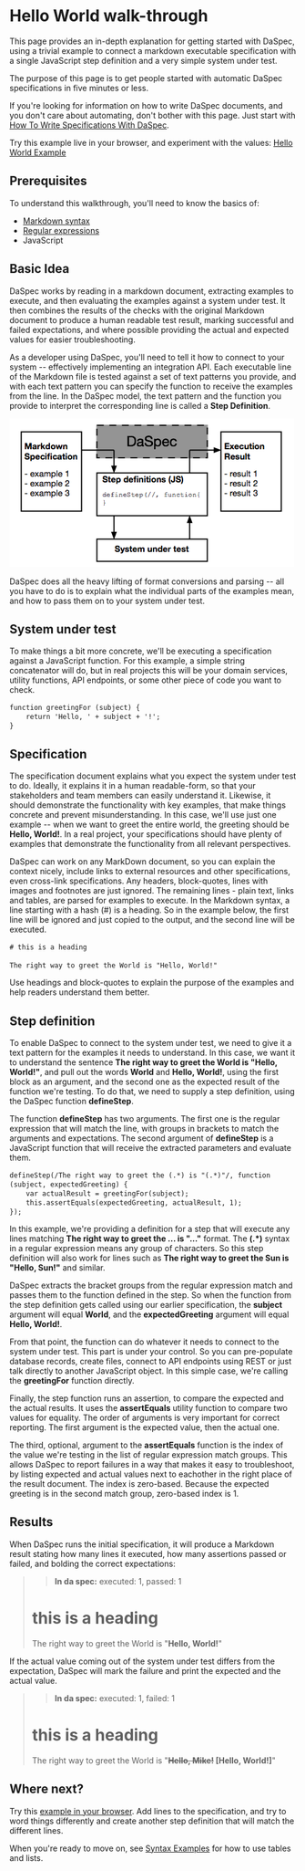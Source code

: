 # Hello World walk-through

This page provides an in-depth explanation for getting started with DaSpec, using a trivial example to connect a markdown executable specification with a single JavaScript step definition and a very simple system under test. 

The purpose of this page is to get people started with automatic DaSpec specifications in five minutes or less. 

If you're looking for information on how to write DaSpec documents, and you don't care about automating, don't bother with this page. Just start with [How To Write Specifications With DaSpec](how_to_write_specifications.md).

<div class="alert alert-block alert-success">
Try this example live in your browser, and experiment with the values: <a href="../examples/hello_world">Hello World Example</a>
</div>

## Prerequisites

To understand this walkthrough, you'll need to know the basics of:

* [Markdown syntax](https://github.com/adam-p/markdown-here/wiki/Markdown-Cheatsheet)
* [Regular expressions](https://developer.mozilla.org/en/docs/Web/JavaScript/Guide/Regular_Expressions)
* JavaScript

## Basic Idea

DaSpec works by reading in a markdown document, extracting examples to execute, and then evaluating the examples against a system under test. It then combines the results of the checks with the original Markdown document to produce a human readable test result, marking successful and failed expectations, and where possible providing the actual and expected values for easier troubleshooting. 

As a developer using DaSpec, you'll need to tell it how to connect to your system -- effectively implementing an integration API. Each executable line of the Markdown file is tested against a set of text patterns you provide, and with each text pattern you can specify the function to receive the examples from the line. In the DaSpec model, the text pattern and the function you provide to interpret the corresponding line is called a **Step Definition**.

![](images/daspec-flow.png)

DaSpec does all the heavy lifting of format conversions and parsing -- all you have to do is to explain what the individual parts of the examples mean, and how to pass them on to your system under test. 

## System under test

To make things a bit more concrete, we'll be executing a specification against a JavaScript function. For this example, a simple string concatenator will do, but in real projects this will be your domain services, utility functions, API endpoints, or some other piece of code you want to check. 

    function greetingFor (subject) {
	    return 'Hello, ' + subject + '!';
    }

## Specification

The specification document explains what you expect the system under test to do. Ideally, it explains it in a human readable-form, so that your stakeholders and team members can easily understand it. Likewise, it should demonstrate the functionality with key examples, that make things concrete and prevent misunderstanding. In this case, we'll use just one example -- when we want to greet the entire world, the greeting should be __Hello, World!__. In a real project, your specifications should have plenty of examples that demonstrate the functionality from all relevant perspectives.

DaSpec can work on any MarkDown document, so you can explain the context nicely, include links to external resources and other specifications, even cross-link specifications. Any headers, block-quotes, lines with images and footnotes are just ignored. The remaining lines - plain text, links and tables, are parsed for examples to execute. In the Markdown syntax, a line starting with a hash (#) is a heading. So in the example below, the first line will be ignored and just copied to the output, and the second line will be executed.


    # this is a heading 

    The right way to greet the World is "Hello, World!"

Use headings and block-quotes to explain the purpose of the examples and help readers understand them better.


## Step definition

To enable DaSpec to connect to the system under test, we need to give it a text pattern for the examples it needs to understand. In this case, we want it to understand the sentence __The right way to greet the World is "Hello, World!"__, and pull out the words __World__ and __Hello, World!__, using the first block as an argument, and the second one as the expected result of the function we're testing. To do that, we need to supply a step definition, using the DaSpec function __defineStep__. 

The function __defineStep__ has two arguments. The first one is the regular expression that will match the line, with groups in brackets to match the arguments and expectations. The second argument of __defineStep__ is a JavaScript function that will receive the extracted parameters and evaluate them.

    defineStep(/The right way to greet the (.*) is "(.*)"/, function (subject, expectedGreeting) {
    	var actualResult = greetingFor(subject);
    	this.assertEquals(expectedGreeting, actualResult, 1);
    });

In this example, we're providing a definition for a step that will execute any lines matching __The right way to greet the ... is "..."__ format. The __(.*)__ syntax in a regular expression means any group of characters. So this step definition will also work for lines such as __The right way to greet the Sun is "Hello, Sun!"__ and similar. 

DaSpec extracts the bracket groups from the regular expression match and passes them to the function defined in the step. So when the function from the step definition gets called using our earlier specification, the __subject__ argument will equal __World__, and the __expectedGreeting__ argument will equal __Hello, World!__.

From that point, the function can do whatever it needs to connect to the system under test. This part is under your control. So you can pre-populate database records, create files, connect to API endpoints using REST or just talk directly to another JavaScript object. In this simple case, we're calling the __greetingFor__ function directly.

Finally, the step function runs an assertion, to compare the expected and the actual results. It uses the __assertEquals__ utility function to compare two values for equality. The order of arguments is very important for correct reporting. The first argument is the expected value, then the actual one. 

The third, optional, argument to the __assertEquals__ function is the index of the value we're testing in the list of regular expression match groups. This allows DaSpec to report failures in a way that makes it easy to troubleshoot, by listing expected and actual values next to eachother in the right place of the result document. The index is zero-based. Because the expected greeting is in the second match group, zero-based index is 1.  

## Results

When DaSpec runs the initial specification, it will produce a Markdown result stating how many lines it executed, how many assertions passed or failed, and bolding the correct expectations:

> > **In da spec:** executed: 1, passed: 1
>
> # this is a heading 
>
> The right way to greet the World is "**Hello, World!**"

If the actual value coming out of the system under test differs from the expectation, DaSpec will mark the failure and print the expected and the actual value.

> > **In da spec:** executed: 1, failed: 1
>
> # this is a heading
> 
> The right way to greet the World is "**<del>Hello, Mike!</del> [Hello, World!]**"

## Where next?

Try this [example in your browser](../examples/hello_world). Add lines to the specification, and try to word things differently and create another step definition that will match the different lines. 

When you're ready to move on, see [Syntax Examples](../examples) for how to use tables and lists.
